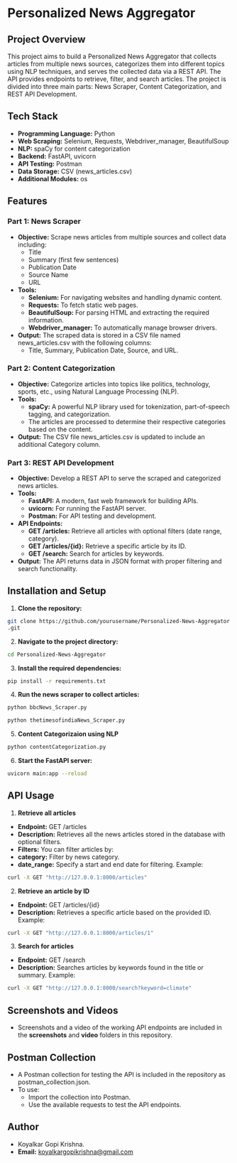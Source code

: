 
# Personalized News Aggregator

## Project Overview

This project aims to build a Personalized News Aggregator that collects articles from multiple news sources, categorizes them into different topics using NLP techniques, and serves the collected data via a REST API. The API provides endpoints to retrieve, filter, and search articles. The project is divided into three main parts: News Scraper, Content Categorization, and REST API Development.

## Tech Stack

- **Programming Language:** Python
- **Web Scraping:** Selenium, Requests, Webdriver_manager, BeautifulSoup
- **NLP:** spaCy for content categorization
- **Backend:** FastAPI, uvicorn
- **API Testing:** Postman
- **Data Storage:** CSV (news_articles.csv)
- **Additional Modules:** os
## Features

### Part 1: News Scraper
- **Objective:** Scrape news articles from multiple sources and collect data including:
    - Title
    - Summary (first few sentences)
    - Publication Date
    - Source Name
    - URL
- **Tools:**
    - **Selenium:** For navigating websites and handling dynamic content.
    - **Requests:** To fetch static web pages.
    - **BeautifulSoup:** For parsing HTML and extracting the required information.
    - **Webdriver_manager:** To automatically manage browser drivers.
- **Output:** The scraped data is stored in a CSV file named news_articles.csv with the following columns:
    - Title, Summary, Publication Date, Source, and URL.
### Part 2: Content Categorization
- **Objective:** Categorize articles into topics like politics, technology, sports, etc., using Natural Language Processing (NLP).
- **Tools:**
    - **spaCy:** A powerful NLP library used for tokenization, part-of-speech tagging, and categorization.
    - The articles are processed to determine their respective categories based on the content.
- **Output:** The CSV file news_articles.csv is updated to include an additional Category column.
### Part 3: REST API Development
- **Objective:** Develop a REST API to serve the scraped and categorized news articles.
- **Tools:**
    - **FastAPI:** A modern, fast web framework for building APIs.
    - **uvicorn:** For running the FastAPI server.
    - **Postman:** For API testing and development.
- **API Endpoints:**
    - **GET /articles:** Retrieve all articles with optional filters (date range, category).
    - **GET /articles/{id}:** Retrieve a specific article by its ID.
    - **GET /search:** Search for articles by keywords.
- **Output:** The API returns data in JSON format with proper filtering and search functionality.
## Installation and Setup

1. **Clone the repository:**

```bash
git clone https://github.com/yourusername/Personalized-News-Aggregator
.git
```
2. **Navigate to the project directory:**
```bash
cd Personalized-News-Aggregator
```
3. **Install the required dependencies:**
```bash
pip install -r requirements.txt
```
4. **Run the news scraper to collect articles:**
```bash
python bbcNews_Scraper.py
```
```bash
python thetimesofindiaNews_Scraper.py
```
5. **Content Categorizaion using NLP**
```bash
python contentCategorization.py
```
6. **Start the FastAPI server:**
```bash
uvicorn main:app --reload
```
## API Usage

1. **Retrieve all articles**
- **Endpoint:** GET /articles
- **Description:** Retrieves all the news articles stored in the database with optional filters.
- **Filters:** You can filter articles by:
- **category:** Filter by news category.
- **date_range:** Specify a start and end date for filtering.
Example:

```bash
curl -X GET "http://127.0.0.1:8000/articles"
```
2. **Retrieve an article by ID**
- **Endpoint:** GET /articles/{id}
- **Description:** Retrieves a specific article based on the provided ID.
Example:
```bash
curl -X GET "http://127.0.0.1:8000/articles/1"
```
3. **Search for articles**
- **Endpoint:** GET /search
- **Description:** Searches articles by keywords found in the title or summary.
Example:
```bash
curl -X GET "http://127.0.0.1:8000/search?keyword=climate"
```
## Screenshots and Videos

- Screenshots and a video of the working API endpoints are included in the **screenshots** and **video** folders in this repository.
## Postman Collection

- A Postman collection for testing the API is included in the repository as postman_collection.json.
- To use:
    - Import the collection into Postman.
    - Use the available requests to test the API endpoints.

## Author

- Koyalkar Gopi Krishna.  
- **Email:** koyalkargopikrishna@gmail.com
